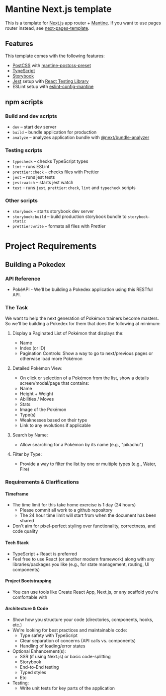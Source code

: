# Mantine Next.js template

This is a template for [Next.js](https://nextjs.org/) app router + [Mantine](https://mantine.dev/).
If you want to use pages router instead, see [next-pages-template](https://github.com/mantinedev/next-pages-template).

## Features

This template comes with the following features:

- [PostCSS](https://postcss.org/) with [mantine-postcss-preset](https://mantine.dev/styles/postcss-preset)
- [TypeScript](https://www.typescriptlang.org/)
- [Storybook](https://storybook.js.org/)
- [Jest](https://jestjs.io/) setup with [React Testing Library](https://testing-library.com/docs/react-testing-library/intro)
- ESLint setup with [eslint-config-mantine](https://github.com/mantinedev/eslint-config-mantine)

## npm scripts

### Build and dev scripts

- `dev` – start dev server
- `build` – bundle application for production
- `analyze` – analyzes application bundle with [@next/bundle-analyzer](https://www.npmjs.com/package/@next/bundle-analyzer)

### Testing scripts

- `typecheck` – checks TypeScript types
- `lint` – runs ESLint
- `prettier:check` – checks files with Prettier
- `jest` – runs jest tests
- `jest:watch` – starts jest watch
- `test` – runs `jest`, `prettier:check`, `lint` and `typecheck` scripts

### Other scripts

- `storybook` – starts storybook dev server
- `storybook:build` – build production storybook bundle to `storybook-static`
- `prettier:write` – formats all files with Prettier


# Project Requirements

## Building a Pokedex

### API Reference
- PokéAPI - We'll be building a Pokedex application using this RESTful API.

### The Task
We want to help the next generation of Pokémon trainers become masters. So we'll be building a Pokedex for them that does the following at minimum:

1. Display a Paginated List of Pokémon that displays the:
   - Name
   - Index (or ID) 
   - Pagination Controls: Show a way to go to next/previous pages or otherwise load more Pokémon

2. Detailed Pokémon View:
   - On click or selection of a Pokémon from the list, show a details screen/modal/page that contains:
   - Name
   - Height + Weight
   - Abilities / Moves
   - Stats
   - Image of the Pokémon
   - Type(s)
   - Weaknesses based on their type
   - Link to any evolutions if applicable

3. Search by Name:
   - Allow searching for a Pokémon by its name (e.g., "pikachu")

4. Filter by Type:
   - Provide a way to filter the list by one or multiple types (e.g., Water, Fire)

### Requirements & Clarifications

#### Timeframe
- The time limit for this take home exercise is 1 day (24 hours)
  - Please commit all work to a github repository
  - The 24 hour time limit will start from when the document has been shared
- Don't aim for pixel-perfect styling over functionality, correctness, and code quality

#### Tech Stack
- TypeScript + React is preferred
- Feel free to use React (or another modern framework) along with any libraries/packages you like (e.g., for state management, routing, UI components)

#### Project Bootstrapping
- You can use tools like Create React App, Next.js, or any scaffold you're comfortable with

#### Architecture & Code
- Show how you structure your code (directories, components, hooks, etc.)
- We're looking for best practices and maintainable code:
  - Type safety with TypeScript
  - Clear separation of concerns (API calls vs. components)
  - Handling of loading/error states
- Optional Enhancement(s):
  - SSR (if using Next.js) or basic code-splitting
  - Storybook
  - End-to-End testing
  - Typed styles
  - Etc
- Testing:
  - Write unit tests for key parts of the application